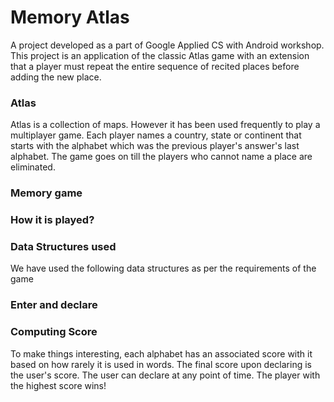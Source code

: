# Memory Atlas
A project developed as a part of Google Applied CS with Android workshop.
This project is an application of the classic Atlas game with an extension that a player must repeat the entire sequence of recited places before adding the new place.

### Atlas

Atlas is a collection of maps. However it has been used frequently to play a multiplayer game.
Each player names a country, state or continent that starts with the alphabet which was the previous player's answer's last alphabet. The game goes on till the players who cannot name a place are eliminated.

### Memory game

### How it is played?

### Data Structures used

We have used the following data structures as per the requirements of the game



### Enter and declare

### Computing Score

To make things interesting, each alphabet has an associated score with it based on how rarely it is used in words. The final score upon declaring is the user's score. The user can declare at any point of time. The player with the highest score wins!
